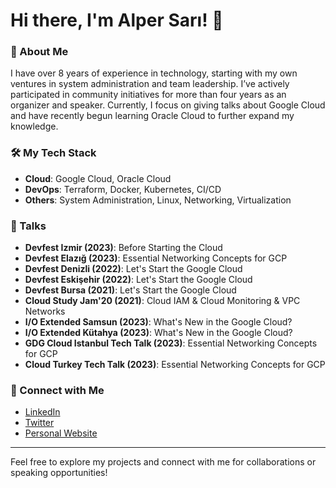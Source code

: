 # Hi there, I'm Alper Sarı! 👋

### 🌟 About Me
I have over 8 years of experience in technology, starting with my own ventures in system administration and team leadership. I’ve actively participated in community initiatives for more than four years as an organizer and speaker. Currently, I focus on giving talks about Google Cloud and have recently begun learning Oracle Cloud to further expand my knowledge.

### 🛠️ My Tech Stack
- **Cloud**: Google Cloud, Oracle Cloud
- **DevOps**: Terraform, Docker, Kubernetes, CI/CD
- **Others**: System Administration, Linux, Networking, Virtualization 

### 🎤 Talks
- **Devfest Izmir (2023)**: Before Starting the Cloud
- **Devfest Elazığ (2023)**: Essential Networking Concepts for GCP
- **Devfest Denizli (2022)**: Let's Start the Google Cloud
- **Devfest Eskişehir (2022)**: Let's Start the Google Cloud
- **Devfest Bursa (2021)**: Let's Start the Google Cloud
- **Cloud Study Jam'20 (2021)**: Cloud IAM & Cloud Monitoring & VPC Networks
- **I/O Extended Samsun (2023)**: What's New in the Google Cloud?
- **I/O Extended Kütahya (2023)**: What's New in the Google Cloud?
- **GDG Cloud Istanbul Tech Talk (2023)**: Essential Networking Concepts for GCP
- **Cloud Turkey Tech Talk (2023)**: Essential Networking Concepts for GCP


### 🔗 Connect with Me
- [LinkedIn](https://www.linkedin.com/in/alpernbt)
- [Twitter](https://twitter.com/alpernbt)
- [Personal Website](https://alpersari.net.tr)

---

Feel free to explore my projects and connect with me for collaborations or speaking opportunities!
